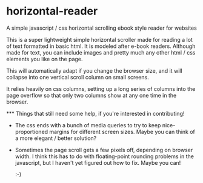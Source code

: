 # horizontal-reader
A simple javascript / css horizontal scrolling ebook style reader for websites

This is a super lightweight simple horizontal scroller made for reading a lot of text formatted in basic html. It is modeled after e-book readers. Although made for text, you can include images and pretty much any other html / css elements you like on the page.

This will automatically adapt if you change the browser size, and it will collapse into one vertical scroll column on small screens.

It relies heavily on css columns, setting up a long series of columns into the page overflow so that only two columns show at any one time in the browser.

*** Things that still need some help, if you're interested in contributing!

- The css ends with a bunch of media queries to try to keep nice-proportioned margins for different screen sizes. Maybe you can think of a more elegant / better solution?

- Sometimes the page scroll gets a few pixels off, depending on browser width. I think this has to do with floating-point rounding problems in the javascript, but I haven't yet figured out how to fix. Maybe you can!

  :-)
